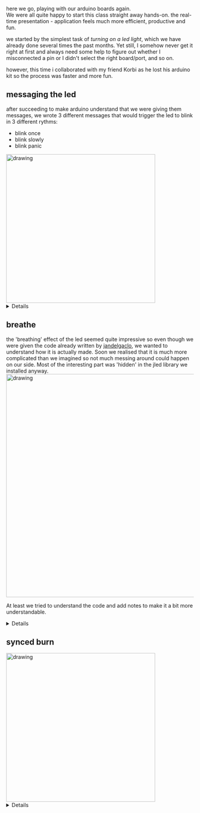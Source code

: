 here we go, playing with our arduino boards again.  
We were all quite happy to start this class straight away hands-on. the real-time presentation - application feels much more efficient, productive and fun.  

we started by the simplest task of *turning on a led light*, which we have already done several times the past months. Yet still, I somehow never get it right at first and always need some help to figure out whether I misconnected a pin or I didn't select the right board/port, and so on.   

however, this time i collaborated with my friend Korbi as he lost his arduino kit so the process was faster and more fun.  


## messaging the led  

after succeeding to make arduino understand that we were giving them messages, we wrote 3 different messages that would trigger the led to blink in 3 different rythms:   
- blink once  
- blink slowly  
- blink panic  

<img src="../slow fast.gif" alt="drawing" width="400" /> 

<details>

```cpp
#include <jled.h>

#define LED 14

// the setup function runs once when you press reset or power the board
void setup() {
  // initialize digital pin LED_BUILTIN as an output.
  //pinMode(LED, OUTPUT); //this breaks the breathing - so you need to do everything in jled.
  Serial.begin(9600);
}

//defining the kled object
JLed led = JLed(LED);

//blinking in the narrow sense: only once.
void blink () {
 digitalWrite(LED, HIGH);  // turn the LED on (HIGH is the voltage level)
  delay(500);                      // wait for a second
  digitalWrite(LED, LOW);   // turn the LED off by making the voltage LOW
  delay(500);  
}

//slowly blinking for 10 seconds (might actually be 11 seconds ;) )
void blinkTenSecSlowly () {

  for (int i=0; i<5; i++) {
    digitalWrite(LED, HIGH);  // turn the LED on (HIGH is the voltage level)
    delay(1000);                      // wait for a second
    digitalWrite(LED, LOW);   // turn the LED off by making the voltage LOW
    delay(1000);  
  }

}

//blinking for ten (or maybe eleven) seconds, but much faster - PANIC MODE
void blinkTenSecPANIC () {

  for (int i=0; i<20; i++) {
    digitalWrite(LED, HIGH);  // turn the LED on (HIGH is the voltage level)
    delay(250);                      // wait for a second
    digitalWrite(LED, LOW);   // turn the LED off by making the voltage LOW
    delay(250);  
  }

}

// Smooth breathing
void breathe() {
  led.Breathe(1000).Repeat(4);
}

// the loop function runs over and over again forever
void loop() {

 if (Serial.available()) {

    String newMsg = Serial.readString();
    newMsg.trim();
    Serial.print("Got new message!: ");
    Serial.println(newMsg);

    // blink once if we tell it to!
    if (newMsg.equals("blink")){
      blink();
    }


    //blink slowly
    if (newMsg.equals("blink slowly")){
      blinkTenSecSlowly();
    }

   //blink panic
    if (newMsg.equals("blink panic")){
      blinkTenSecPANIC();
    }

    //breathe smooth
    if (newMsg.equals("breathe")){
      breathe();
  }

  // Do not remove this line! 
  led.Update();

}
}
```
</details>

## breathe   
the 'breathing' effect of the led seemed quite impressive so even though we were given the code already written by [jandelgaclo](github.com/jandelgaclo/jled), we wanted to understand how it is actually made. Soon we realised that it is much more complicated than we imagined so not much messing around could happen on our side. Most of the interesting part was 'hidden' in the jled library we installed anyway.  
<img src="../breathe_cheat_sheet.jpeg" alt="drawing" width="600" />   

At least we tried to understand the code  and add notes to make it a bit more understandable.  

<details>

```cpp
#include "Arduino.h"
#include "jled.h"
#define LED_PIN 14


// Jled object.
// More information here: https://github.com/jandelgado/jled#usage
auto led = JLed(LED_PIN);

// the setup function runs once when you press reset or power the board
void setup() {
  Serial.begin(9600);
}

// Basic blink
void blink () {
  led.Blink(1000, 600).Repeat(3);
}

// Smooth breathing
void breathe() {
  led.Breathe(2000).Repeat(10);
}

// the loop function runs over and over again forever
void loop() {

  if (Serial.available()) {
    // Read the string and clean it up
    String newMsg = Serial.readString();
    newMsg.trim();

    // For debugging purposes, print it
    Serial.print("Got new message!: ");
    Serial.println(newMsg);

    // Blink if we tell it to!
    if (newMsg.equals("blink")){
      blink();
    // Or breathe!
    } else if (newMsg.equals("breathe")) {
      breathe();
    }
  }

  // Do not remove this line!
  led.Update();
}
```
</details>

## synced burn  

<img src="../fireflies.gif" alt="drawing" width="400" /> 

<details>

```cpp
#include "Arduino.h"
#include "jled.h"
#define LED_PIN 14

// New code for MQTT!
//-------------------
#include <WiFi.h>
#include <PubSubClient.h>

const char* ssid = "Iaac-Wifi";
const char* password = "EnterIaac22@";
WiFiClient wifiClient;

const char* mqttBroker = "mqtt-staging.smartcitizen.me";
const char* mqttClientName = "S-and-M-and";
const char* mqttClientUser = "fablabbcn102";
const char* mqttClientPass = "";
const char* topicToSub = "lab";
// const char* topicToPub = "lab";
PubSubClient mqttClient(wifiClient);
//-------------------

// Jled object.
// More information here: https://github.com/jandelgado/jled#usage
JLed led = JLed(LED_PIN);

//-------------------
// Add more animations here!
// Basic blink
void blink (int time_on = 100) {
  led.Blink(time_on, time_on).Repeat(3);
}

// Smooth breathing
void breathe(int time_on = 100) {
  led.Breathe(time_on).Repeat(3);
}
//-------------------

// Candle effect
void burn(int time_on = 100) {
  led.Candle(time_on).Repeat(3);
}
//-------------------

void mqttConnect() {
  
  while (!mqttClient.connected()) {
  
    Serial.print("Attempting MQTT connection...");
  
    if (mqttClient.connect(mqttClientName, mqttClientUser, mqttClientPass)) {
  
      Serial.println("connected");
      mqttClient.publish("hello", mqttClientName);
      
      // Topic(s) subscription
      mqttClient.subscribe(topicToSub);
  
    } else {
      
      Serial.print("failed, rc=");
      Serial.print(mqttClient.state());
      Serial.println(" try again in 5 seconds");
      delay(5000);
    
    }
  }
}

void callback(char* topic, byte* message, unsigned int length) {
    
  String newMsg;
  
  for (int i = 0; i < length; i++) {
    newMsg += (char)message[i];
  }
  
  // Serial.print("Message arrived on topic: ");
  // Serial.print(topic);
  // Serial.print(". Message: ");
  // Serial.println(newMsg);

  if (String(topic) == topicToSub) {

    // For debugging purposes, print it
    // Serial.print("Got new message!: ");
    // Serial.println(newMsg);

    int pos = newMsg.indexOf("/");
    String action;
    int param;
    if (pos > -1) {
      action = newMsg.substring(0, pos);
      param = newMsg.substring(pos+1).toInt();
    } else {
      action = newMsg;
      param = 100;
    }

    // Serial.print("Action requested: ");
    // Serial.println(action);    

    // Serial.print("Parameter: ");
    // Serial.println(param);

    // Blink if we tell it to!
    if (action.equals("blink")){
      blink(param);
    // Or breathe!
    } else if (action.equals("breathe")) {
      breathe(param);
    }
    else if (action.equals("burn")) {
      burn(param);
    }
  }
}

// the setup function runs once when you press reset or power the board
void setup() {
  // initialize digital pin LED_BUILTIN as an output.
  Serial.begin(9600);

  // Connect to wifi
  WiFi.begin(ssid, password);
  
  while (WiFi.status() != WL_CONNECTED) {
    delay(500);
    Serial.print(".");
  }
  
  Serial.print("Connected to ");
  Serial.println(ssid);
  Serial.print("IP address: ");
  Serial.println(WiFi.localIP());
  
  // MQTT setup
  mqttClient.setServer(mqttBroker, 1883);
  mqttClient.setCallback(callback);

}

// the loop function runs over and over again forever
void loop() {

  // Check if we are still connected to the MQTT broker
  if (!mqttClient.connected()) {
    mqttConnect();
  }  

  // Let PubSubClient library do his magic
  mqttClient.loop();

  // Do not remove this line!
  led.Update();
}
```
</details>